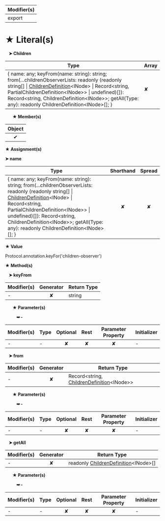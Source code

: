 | Modifier(s)                            |
|----------------------------------------|
| export |

# &#9733; Literal(s)

&nbsp;&nbsp; **&#10148; Children**

| Type                        | Array                           |
|-----------------------------|---------------------------------|
| { name: any; keyFrom(name: string): string; from(...childrenObserverLists: readonly (readonly string[] &#124; [ChildrenDefinition](/runtime/templating/class/children/childrendefinition.md)&lt;INode&gt; &#124; Record&lt;string, PartialChildrenDefinition&lt;INode&gt;&gt; &#124; undefined)[]): Record&lt;string, ChildrenDefinition&lt;INode&gt;&gt;; getAll(Type: any): readonly ChildrenDefinition&lt;INode&gt;[]; } | ✘ |

&nbsp;&nbsp;&nbsp;&nbsp;&nbsp; **&#9733; Member(s)**

| Object                        |
|:-----------------------------:|
| ✔ |

**&#9733; Assignment(s)**

**&#10148; name**

| Type                      | Shorthand                         | Spread                        |
|---------------------------|:---------------------------------:|:-----------------------------:|
| { name: any; keyFrom(name: string): string; from(...childrenObserverLists: readonly (readonly string[] &#124; [ChildrenDefinition](/runtime/templating/class/children/childrendefinition.md)&lt;INode&gt; &#124; Record&lt;string, PartialChildrenDefinition&lt;INode&gt;&gt; &#124; undefined)[]): Record&lt;string, ChildrenDefinition&lt;INode&gt;&gt;; getAll(Type: any): readonly ChildrenDefinition&lt;INode&gt;[]; } | ✘  | ✘ |

**&#9733; Value**

Protocol.annotation.keyFor('children-observer')

**&#9733; Method(s)**

&nbsp;&nbsp; **&#10148; keyFrom**

| Modifier(s)                              | Generator                          | Return Type                       |
|------------------------------------------|:----------------------------------:|-----------------------------------|
| - | ✘ | string |

&nbsp;&nbsp;&nbsp;&nbsp;&nbsp; **&#9733; Parameter(s)**

&nbsp;&nbsp;&nbsp;&nbsp;&nbsp;&nbsp;&nbsp;&nbsp; _**&#10149; -**_

| Modifier(s)                              | Type                        | Optional                           | Rest                          | Parameter Property                          | Initializer                       |
|------------------------------------------|-----------------------------|:----------------------------------:|:-----------------------------:|:-------------------------------------------:|-----------------------------------|
| - | - | ✘  | ✘ | ✘ | - |

&nbsp;&nbsp; **&#10148; from**

| Modifier(s)                              | Generator                          | Return Type                       |
|------------------------------------------|:----------------------------------:|-----------------------------------|
| - | ✘ | Record&lt;string, [ChildrenDefinition](/runtime/templating/class/children/childrendefinition.md)&lt;INode&gt;&gt; |

&nbsp;&nbsp;&nbsp;&nbsp;&nbsp; **&#9733; Parameter(s)**

&nbsp;&nbsp;&nbsp;&nbsp;&nbsp;&nbsp;&nbsp;&nbsp; _**&#10149; -**_

| Modifier(s)                              | Type                        | Optional                           | Rest                          | Parameter Property                          | Initializer                       |
|------------------------------------------|-----------------------------|:----------------------------------:|:-----------------------------:|:-------------------------------------------:|-----------------------------------|
| - | - | ✘  | ✘ | ✘ | - |

&nbsp;&nbsp; **&#10148; getAll**

| Modifier(s)                              | Generator                          | Return Type                       |
|------------------------------------------|:----------------------------------:|-----------------------------------|
| - | ✘ | readonly [ChildrenDefinition](/runtime/templating/class/children/childrendefinition.md)&lt;INode&gt;[] |

&nbsp;&nbsp;&nbsp;&nbsp;&nbsp; **&#9733; Parameter(s)**

&nbsp;&nbsp;&nbsp;&nbsp;&nbsp;&nbsp;&nbsp;&nbsp; _**&#10149; -**_

| Modifier(s)                              | Type                        | Optional                           | Rest                          | Parameter Property                          | Initializer                       |
|------------------------------------------|-----------------------------|:----------------------------------:|:-----------------------------:|:-------------------------------------------:|-----------------------------------|
| - | - | ✘  | ✘ | ✘ | - |